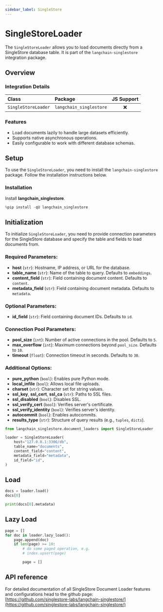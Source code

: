```yaml
---
sidebar_label: SingleStore
---
```


# SingleStoreLoader

The `SingleStoreLoader` allows you to load documents directly from a SingleStore database table. It is part of the `langchain-singlestore` integration package.

## Overview

### Integration Details

| Class | Package | JS Support |
| :--- | :--- | :---: |
| `SingleStoreLoader` | `langchain_singlestore` | ❌ |

### Features
- Load documents lazily to handle large datasets efficiently.
- Supports native asynchronous operations.
- Easily configurable to work with different database schemas.

## Setup

To use the `SingleStoreLoader`, you need to install the `langchain-singlestore` package. Follow the installation instructions below.

### Installation

Install **langchain_singlestore**.


```python
%pip install -qU langchain_singlestore
```

## Initialization

To initialize `SingleStoreLoader`, you need to provide connection parameters for the SingleStore database and specify the table and fields to load documents from.

### Required Parameters:
- **host** (`str`): Hostname, IP address, or URL for the database.
- **table_name** (`str`): Name of the table to query. Defaults to `embeddings`.
- **content_field** (`str`): Field containing document content. Defaults to `content`.
- **metadata_field** (`str`): Field containing document metadata. Defaults to `metadata`.

### Optional Parameters:
- **id_field** (`str`): Field containing document IDs. Defaults to `id`.

### Connection Pool Parameters:
- **pool_size** (`int`): Number of active connections in the pool. Defaults to `5`.
- **max_overflow** (`int`): Maximum connections beyond `pool_size`. Defaults to `10`.
- **timeout** (`float`): Connection timeout in seconds. Defaults to `30`.

### Additional Options:
- **pure_python** (`bool`): Enables pure Python mode.
- **local_infile** (`bool`): Allows local file uploads.
- **charset** (`str`): Character set for string values.
- **ssl_key**, **ssl_cert**, **ssl_ca** (`str`): Paths to SSL files.
- **ssl_disabled** (`bool`): Disables SSL.
- **ssl_verify_cert** (`bool`): Verifies server's certificate.
- **ssl_verify_identity** (`bool`): Verifies server's identity.
- **autocommit** (`bool`): Enables autocommits.
- **results_type** (`str`): Structure of query results (e.g., `tuples`, `dicts`).


```python
from langchain_singlestore.document_loaders import SingleStoreLoader

loader = SingleStoreLoader(
    host="127.0.0.1:3306/db",
    table_name="documents",
    content_field="content",
    metadata_field="metadata",
    id_field="id",
)
```

## Load


```python
docs = loader.load()
docs[0]
```


```python
print(docs[0].metadata)
```

## Lazy Load


```python
page = []
for doc in loader.lazy_load():
    page.append(doc)
    if len(page) >= 10:
        # do some paged operation, e.g.
        # index.upsert(page)

        page = []
```

## API reference

For detailed documentation of all SingleStore Document Loader features and configurations head to the github page: [https://github.com/singlestore-labs/langchain-singlestore/](https://github.com/singlestore-labs/langchain-singlestore/)
